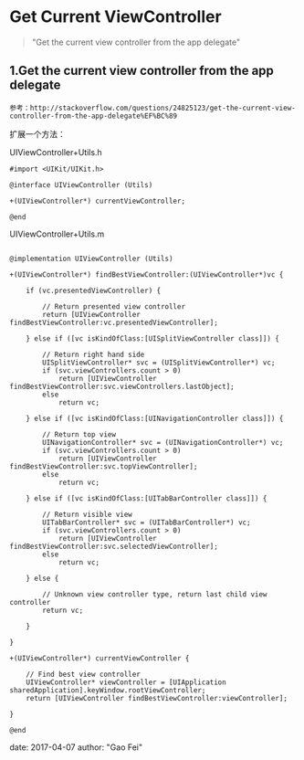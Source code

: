 #     Get Current ViewController
>  "Get the current view controller from the app delegate"


## 1.Get the current view controller from the app delegate

`
参考：http://stackoverflow.com/questions/24825123/get-the-current-view-controller-from-the-app-delegate%EF%BC%89
`

扩展一个方法：

UIViewController+Utils.h

```
#import <UIKit/UIKit.h>

@interface UIViewController (Utils)

+(UIViewController*) currentViewController;

@end
```

UIViewController+Utils.m

```#import "UIViewController+Utils.h"

@implementation UIViewController (Utils)

+(UIViewController*) findBestViewController:(UIViewController*)vc {

    if (vc.presentedViewController) {

        // Return presented view controller
        return [UIViewController findBestViewController:vc.presentedViewController];

    } else if ([vc isKindOfClass:[UISplitViewController class]]) {

        // Return right hand side
        UISplitViewController* svc = (UISplitViewController*) vc;
        if (svc.viewControllers.count > 0)
            return [UIViewController findBestViewController:svc.viewControllers.lastObject];
        else
            return vc;

    } else if ([vc isKindOfClass:[UINavigationController class]]) {

        // Return top view
        UINavigationController* svc = (UINavigationController*) vc;
        if (svc.viewControllers.count > 0)
            return [UIViewController findBestViewController:svc.topViewController];
        else
            return vc;

    } else if ([vc isKindOfClass:[UITabBarController class]]) {

        // Return visible view
        UITabBarController* svc = (UITabBarController*) vc;
        if (svc.viewControllers.count > 0)
            return [UIViewController findBestViewController:svc.selectedViewController];
        else
            return vc;

    } else {

        // Unknown view controller type, return last child view controller
        return vc;

    }

}

+(UIViewController*) currentViewController {

    // Find best view controller
    UIViewController* viewController = [UIApplication sharedApplication].keyWindow.rootViewController;
    return [UIViewController findBestViewController:viewController];

}

@end
```


date:       2017-04-07
author:     "Gao Fei"


